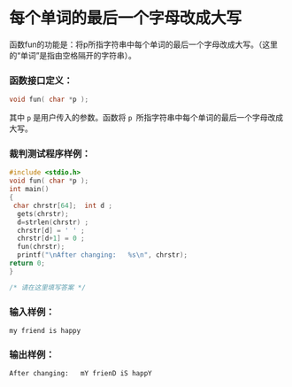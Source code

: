 # 每个单词的最后一个字母改成大写
函数fun的功能是：将p所指字符串中每个单词的最后一个字母改成大写。（这里的“单词”是指由空格隔开的字符串）。

### 函数接口定义：
```c++
void fun( char *p );
```

其中 `p` 是用户传入的参数。函数将 `p `所指字符串中每个单词的最后一个字母改成大写。

### 裁判测试程序样例：
```c++
#include <stdio.h>
void fun( char *p );
int main()
{
 char chrstr[64];  int d ;
  gets(chrstr);
  d=strlen(chrstr) ;
  chrstr[d] = ' ' ;
  chrstr[d+1] = 0 ;
  fun(chrstr);
  printf("\nAfter changing:   %s\n", chrstr);
return 0;
}

/* 请在这里填写答案 */
```

### 输入样例：
```in
my friend is happy
```

### 输出样例：
```out
After changing:   mY frienD iS happY
```
